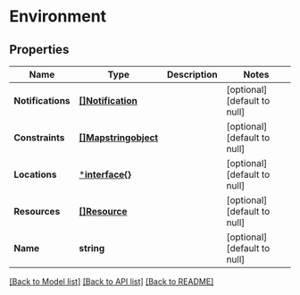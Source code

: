 # Environment

## Properties
Name | Type | Description | Notes
------------ | ------------- | ------------- | -------------
**Notifications** | [**[]Notification**](Notification.md) |  | [optional] [default to null]
**Constraints** | [**[]Mapstringobject**](Map«string,object».md) |  | [optional] [default to null]
**Locations** | [***interface{}**](interface{}.md) |  | [optional] [default to null]
**Resources** | [**[]Resource**](Resource.md) |  | [optional] [default to null]
**Name** | **string** |  | [optional] [default to null]

[[Back to Model list]](../README.md#documentation-for-models) [[Back to API list]](../README.md#documentation-for-api-endpoints) [[Back to README]](../README.md)


